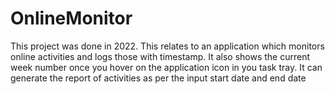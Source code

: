 ﻿# OnlineMonitor

This project was done in 2022.
This relates to an application which monitors online activities and logs those with timestamp. 
It also shows the current week number once you hover on the application icon in you task tray.
It can generate the report of activities as per the input start date and end date
 
